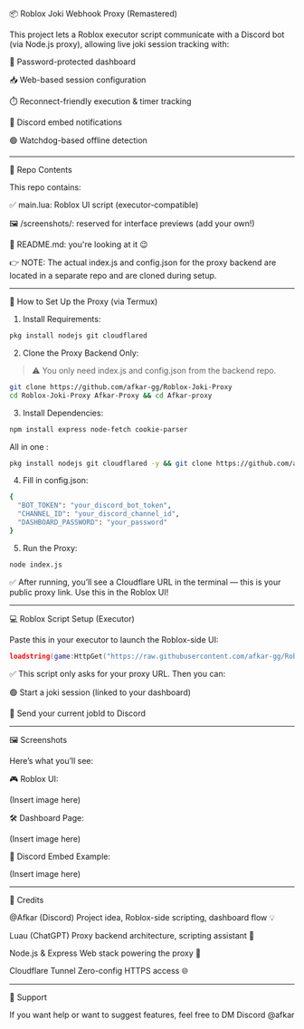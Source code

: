 📦 Roblox Joki Webhook Proxy (Remastered)

This project lets a Roblox executor script communicate with a Discord bot (via Node.js proxy), allowing live joki session tracking with:

🔐 Password-protected dashboard

📥 Web-based session configuration

⏱️ Reconnect-friendly execution & timer tracking

📲 Discord embed notifications

🟢 Watchdog-based offline detection



---

📁 Repo Contents

This repo contains:

✅ main.lua: Roblox UI script (executor-compatible)

🖼️ /screenshots/: reserved for interface previews (add your own!)

📄 README.md: you're looking at it 😉


👉 NOTE: The actual index.js and config.json for the proxy backend are located in a separate repo and are cloned during setup.


---

🚀 How to Set Up the Proxy (via Termux)

1. Install Requirements:
```bash
pkg install nodejs git cloudflared
```

2. Clone the Proxy Backend Only:

> ⚠️ You only need index.js and config.json from the backend repo.


```bash
git clone https://github.com/afkar-gg/Roblox-Joki-Proxy
cd Roblox-Joki-Proxy Afkar-Proxy && cd Afkar-proxy
```

3. Install Dependencies:
```bash
npm install express node-fetch cookie-parser
```

All in one :
```bash
pkg install nodejs git cloudflared -y && git clone https://github.com/afkar-gg/bot Afkar-Proxy && cd Afkar-proxy && npm install express node-fetch cookie-parser
```

4. Fill in config.json:
```bash
{
  "BOT_TOKEN": "your_discord_bot_token",
  "CHANNEL_ID": "your_discord_channel_id",
  "DASHBOARD_PASSWORD": "your_password"
}
```

5. Run the Proxy:
```bash
node index.js
```


✅ After running, you’ll see a Cloudflare URL in the terminal — this is your public proxy link. Use this in the Roblox UI!


---

💻 Roblox Script Setup (Executor)

Paste this in your executor to launch the Roblox-side UI:

```lua
loadstring(game:HttpGet("https://raw.githubusercontent.com/afkar-gg/Roblox-Scripts/refs/heads/main/(Remastered)-Roblox-Joki-Proxy/main.lua"))();
```

✅ This script only asks for your proxy URL. Then you can:

🟢 Start a joki session (linked to your dashboard)

📩 Send your current jobId to Discord



---

🖼 Screenshots

Here’s what you’ll see:

🎮 Roblox UI:

(Insert image here)

🛠️ Dashboard Page:

(Insert image here)

📡 Discord Embed Example:

(Insert image here)


---

🙏 Credits

@Afkar (Discord) Project idea, Roblox-side scripting, dashboard flow 💡

Luau (ChatGPT)	Proxy backend architecture, scripting assistant 🧠

Node.js & Express	Web stack powering the proxy 🔌

Cloudflare Tunnel	Zero-config HTTPS access 🌐



---

💬 Support

If you want help or want to suggest features, feel free to DM Discord @afkar